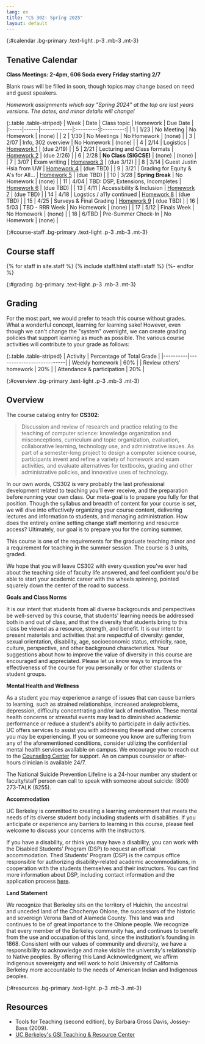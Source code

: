 ```yaml
---
lang: en
title: "CS 302: Spring 2025"
layout: default
---
```


{:#calendar .bg-primary .text-light .p-3 .mb-3 .mt-3}
## **Tenative** Calendar

**Class Meetings: 2-4pm, 606 Soda every Friday starting 2/7**

Blank rows will be filled in soon, though topics may change based on
need and guest speakers.

_Homework assignments which say "Spring 2024" at the top are last years versions. The dates, and minor details will change!_

{:.table .table-striped}
| Week | Date | Class topic | Homework | Due Date |
|:-----|------|-------------|:---------:|:---------:|
| 1    | 1/23 | No Meeting | No Homework | (none) |
| 2    | 1/30 | No Meetings | No Homework | (none) |
| 3    | 2/07 | Info, 302 overview | No Homework | (none) |
| 4    | 2/14 | Logistics | [Homework 1][hw1] | (due 2/19) |
| 5    | 2/21 | Lecturing and Class formats | [Homework 2][hw2] | (due 2/26) |
| 6    | 2/28 | **No Class (SIGCSE)** | (none) | (none) |
| 7    | 3/07 | Exam writing | [Homework 3][hw3] | (due 3/12) |
| 8    | 3/14 | Guest Justin Hsia from UW | [Homework 4][hw4] | (due TBD) |
| 9    | 3/21 | Grading for Equity & A's for All... | [Homework 5][hw5] | (due TBD) |
| 10   | 3/28 | **Spring Break** | No Homework | (none) |
| 11   | 4/04 | TBD: DSP, Extensions, Incompletes | [Homework 6][hw6] | (due TBD) |
| 13   | 4/11 | Accessibility & Inclusion | [Homework 7][hw7] | (due TBD) |
| 14   | 4/18 | Logstics / a11y continued | [Homework 8][hw8] | (due TBD) |
| 15   | 4/25 | Surveys & Final Grading | [Homework 9][hw9] | (due TBD) |
| 16   | 5/03 | TBD - RRR Week | No Homework | (none) |
| 17   | 5/12 | Finals Week | No Homework | (none) |
| 18   | 6/TBD | Pre-Summer Check-In | No Homework | (none) |

[hw1]: /sp25/hw/hw1
[hw2]: /sp25/hw/hw2
[hw3]: /sp25/hw/hw3
[hw4]: /sp25/404
[hw5]: /sp25/404
[hw6]: /sp25/404
[hw7]: /sp25/404
[hw8]: /sp25/404
[hw9]: /sp25/404
[hw10]: /sp25/404


[hw9]: https://docs.google.com/document/d/1jpAWeLPtWuDehENO5zIx6UzT4z1OEyieAIP9UL85m1c/preview
[hw10]: https://docs.google.com/document/d/1uVWoXn7HORUC7CCROphr9dq2hcsU-Kqx4W6MlQ5H4ow/preview
[hw11]: https://docs.google.com/document/d/1qANVq4eq9awixuokGti2p6vLaaFDrnDv57wE0oonnb4/preview
[hw12]: https://docs.google.com/document/d/1IEOIYp9W4NGJyCep1VDqUm_vJHjCAVXvlVrQzjsfZl4/preview
[hw13]: https://docs.google.com/document/d/1zsj3UMsKjiz7Rc8m_W_UBQ2gkXkXI32s_KeJabqvzFw/preview

<!--
-->

<!--
To make a link open in:
Preview mode: → Replace /edit with /preview
Force a copy: → Replace /edit with /copy
Force a copy with comment: → Replace /edit with /copy?copyComments=true
Create a template: → Replace /edit with /template/preview
In PDF:  → Google Docs & Sheets: Replace /edit with /export?format=pdf
→ Google Slides & Drawings: Replace /edit with /export/pdf
 -->

{:#course-staff .bg-primary .text-light .p-3 .mb-3 .mt-3}
## Course staff

<div class="container">
  <div class="row">
    {% for staff in site.staff %}
      {% include staff.html staff=staff %}
    {%- endfor %}
  </div>
</div>

{:#grading .bg-primary .text-light .p-3 .mb-3 .mt-3}
## Grading

For the most part, we would prefer to teach this course without grades.
What a wonderful concept, learning for learning sake! However, even
though we can\'t change the \"system\" overnight, we can create grading
policies that support learning as much as possible. The various course
activities will contribute to your grade as follows:

{:.table .table-striped}
| Activity | Percentage of Total Grade |
|----------|---------------------------|
| Weekly homework | 60% |
| Review others' homework | 20% |
| Attendance & participation | 20% |

{:#overview .bg-primary .text-light .p-3 .mb-3 .mt-3}
## Overview

The course catalog entry for **CS302**:

> Discussion and review of research and practice relating to the
> teaching of computer science: knowledge organization and
> misconceptions, curriculum and topic organization, evaluation,
> collaborative learning, technology use, and administrative issues. As
> part of a semester-long project to design a computer science course,
> participants invent and refine a variety of homework and exam
> activities, and evaluate alternatives for textbooks, grading and other
> administrative policies, and innovative uses of technology.

In our own words, CS302 is very probably the last professional
development related to teaching you\'ll ever receive, and the
preparation before running your own class. Our meta-goal is to prepare
you fully for that position. Though the syllabus and breadth of content
for your course is set, we will dive into effectively organizing your
course content, delivering lectures and information to students, and
managing administration. How does the entirely online setting change
staff mentoring and resource access? Ultimately, our goal is to prepare
you for the coming summer.

This course is one of the requirements for the graduate teaching minor
and a requirement for teaching in the summer session. The course is 3
units, graded.

We hope that you will leave CS302 with every question you\'ve ever had
about the teaching side of faculty life answered, and feel confident
you\'d be able to start your academic career with the wheels spinning,
pointed squarely down the center of the road to success.

**Goals and Class Norms**

It is our intent that students from all diverse backgrounds and
perspectives be well-served by this course, that students\' learning
needs be addressed both in and out of class, and that the diversity that
students bring to this class be viewed as a resource, strength, and
benefit. It is our intent to present materials and activities that are
respectful of diversity: gender, sexual orientation, disability, age,
socioeconomic status, ethnicity, race, culture, perspective, and other
background characteristics. Your suggestions about how to improve the
value of diversity in this course are encouraged and appreciated. Please
let us know ways to improve the effectiveness of the course for you
personally or for other students or student groups.

**Mental Health and Wellness**

As a student you may experience a range of issues that can cause
barriers to learning, such as strained relationships, increased
anxieproblems, depression, difficulty concentrating and/or lack of
motivation. These mental health concerns or stressful events may lead to
diminished academic performance or reduce a student\'s ability to
participate in daily activities. UC offers services to assist you with
addressing these and other concerns you may be experiencing. If you or
someone you know are suffering from any of the aforementioned
conditions, consider utilizing the confidential mental health services
available on campus. We encourage you to reach out to the [Counseling
Center](https://uhs.berkeley.edu/caps) for support. An on campus
counselor or after-hours clinician is available 24/7.

The National Suicide Prevention Lifeline is a 24-hour number any student
or faculty/staff person can call to speak with someone about suicide:
(800) 273-TALK (8255).

**Accommodation**

UC Berkeley is committed to creating a learning environment that meets
the needs of its diverse student body including students with
disabilities. If you anticipate or experience any barriers to learning
in this course, please feel welcome to discuss your concerns with the
instructors.

If you have a disability, or think you may have a disability, you can
work with the Disabled Students\' Program (DSP) to request an official
accommodation. Thed Students\' Program (DSP) is the campus office
responsible for authorizing disability-related academic accommodations,
in cooperation with the students themselves and their instructors. You
can find more information about DSP, including contact information and
the application process [here](https://dsp.berkeley.edu).

**Land Statement**

We recognize that Berkeley sits on the territory of Huichin, the
ancestral and unceded land of the Chochenyo Ohlone, the successors of
the historic and sovereign Verona Band of Alameda County. This land was
and continues to be of great importance to the Ohlone people. We
recognize that every member of the Berkeley community has, and continues
to benefit from the use and occupation of this land, since the
institution\'s founding in 1868. Consistent with our values of community
and diversity, we have a responsibility to acknowledge and make visible
the university\'s relationship to Native peoples. By offering this Land
Acknowledgment, we affirm Indigenous sovereignty and will work to hold
University of California Berkeley more accountable to the needs of
American Indian and Indigenous peoples.

{:#resources .bg-primary .text-light .p-3 .mb-3 .mt-3}
## Resources

- Tools for Teaching (second edition), by Barbara Gross Davis,
    Jossey-Bass (2009).
- [UC Berkeley\'s GSI Teaching & Resource
    Center](http://gsi.berkeley.edu/)
